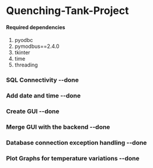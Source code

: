 # Quenching-Tank-Project

#### Required dependencies

1. pyodbc
2. pymodbus==2.4.0
3. tkinter
4. time
5. threading
   

### SQL Connectivity --done
### Add date and time --done
### Create GUI --done
### Merge GUI with the backend --done
### Database connection exception handling --done
### Plot Graphs for temperature variations --done

